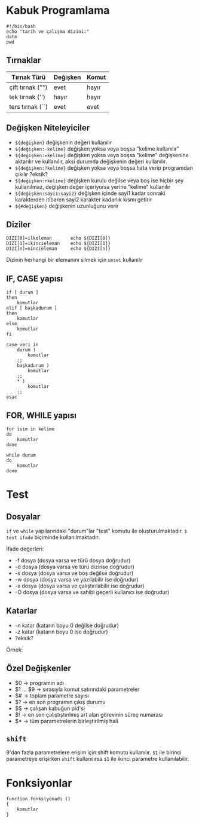 # Kabuk Programlama
```shell
#!/bin/bash
echo "tarih ve çalışma dizini:"
date
pwd
```

## Tırnaklar
| Tırnak Türü      | Değişken | Komut |
| ---------------- | -------- | ----- |
| çift tırnak ("") | evet     | hayır |
| tek tırnak ('')  | hayır    | hayır |
| ters tırnak (``) | evet     | evet  |

## Değişken Niteleyiciler
- `${değişken}` değişkenin değeri kullanılır
- `${değişken:-kelime}` değişken yoksa veya boşsa "kelime kullanılır"
- `${değişken:=kelime}` değişken yoksa veya boşsa "kelime" değişkenine aktarılır ve kullanılır, aksi durumda değişkenin değeri kullanılır.
- `${değişken:?kelime}` değişken yoksa veya boşsa hata verip programdan çıkılır ?eksik?
- `${değişken:+kelime}` değişken kurulu değilse veya boş ise hiçbir şey kullanılmaz, değişken değer içeriyorsa yerine "kelime" kullanılır
- `${değişken:sayi1:sayi2}` değişken içinde sayi1 kadar sonraki karakterden itibaren sayi2 karakter kadarlık kısmı getirir
- `${#değişken}` değişkenin uzunluğunu verir

## Diziler
```shell
DIZI[0]=ilkeleman       echo ${DIZI[0]}
DIZI[1]=ikincieleman    echo ${DIZI[1]}
DIZI[n]=nincieleman     echo ${DIZI[n]}
```

Dizinin herhangi bir elemanını silmek için `unset` kullanılır

## IF, CASE yapısı
```shell
if [ durum ]
then
    komutlar
elif [ başkadurum ]
then
    komutlar
else
    komutlar
fi
```

```shell
case veri in
    durum )
        komutlar
    ;;
    başkadurum )
        komutlar
    ;;
    * )
        komutlar
    ;;
esac
```

## FOR, WHILE yapısı
```shell
for isim in kelime
do
    komutlar
done
```

```shell
while durum
do
    komutlar
done
```

# Test
## Dosyalar
`if` ve `while` yapılarındaki "durum"lar "test" komutu ile oluşturulmaktadır.
`$ test ifade` biçiminde kullanılmaktadır.

İfade değerleri:
- -f dosya (dosya varsa ve türü dosya doğrudur)
- -d dosya (dosya varsa ve türü dizinse doğrudur)
- -s dosya (dosya varsa ve boş değilse doğrudur)
- -w dosya (dosya varsa ve yazılabilir ise doğrudur)
- -x dosya (dosya varsa ve çalıştırılabilir ise doğrudur)
- -O dosya (dosya varsa ve sahibi geçerli kullanıcı ise doğrudur)

## Katarlar
- -n katar (katarın boyu 0 değilse doğrudur)
- -z katar (katarın boyu 0 ise doğrudur)
- ?eksik?

Örnek:

## Özel Değişkenler
- $0 -> programın adı
- $1 ... $9 -> sırasıyla komut satırındaki parametreler
- $# -> toplam parametre sayısı
- $? -> en son programın çıkış durumu
- $$ -> çalışan kabuğun pid'si
- $! -> en son çalıştıştırılmış art alan görevinin süreç numarası
- $* -> tüm parametrelerin birleştirilmiş hali

## `shift`
9'dan fazla parametrelere erişim için shift komutu kullanılır. `$1` ile birinci parametreye erişirken `shift` kullanılırsa `$1` ile ikinci parametre kullanılabilir.

# Fonksiyonlar
```shell
function fonksiyonadı ()
{
    komutlar
}
```